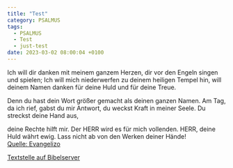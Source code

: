 ```yaml
---
title: "Test"
category: PSALMUS
tags:
  - PSALMUS
  - Test
  - just-test
date: 2023-03-02 08:00:04 +0100
---
```

Ich will dir danken  mit meinem ganzem Herzen,
dir vor den Engeln singen und spielen;
Ich will mich niederwerfen zu deinem heiligen Tempel hin, 
will deinem Namen danken für deine Huld und für deine Treue. 

Denn du hast dein Wort
größer gemacht als deinen ganzen Namen.
Am Tag, da ich rief, gabst du mir Antwort, du weckst Kraft in meiner Seele.<!--more--> 
Du streckst deine Hand aus,

deine Rechte hilft mir.
Der HERR wird es für mich vollenden. HERR, deine Huld währt ewig. Lass nicht ab von den Werken deiner Hände!<br>
[Quelle: Evangelizo](https://evangeliumtagfuertag.org/DE/gospel)

[Textstelle auf Bibelserver](https://www.bibleserver.com/EU/ps138(137),1-2ab.2cd-3.7cd-8)

